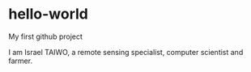 # hello-world
My first github project

I am Israel TAIWO, a remote sensing specialist, computer scientist and farmer.
